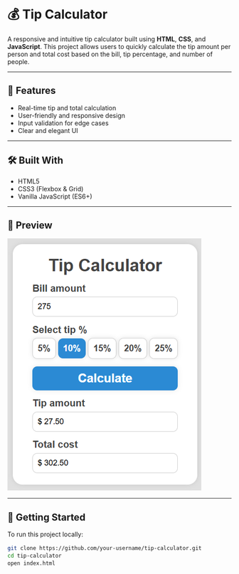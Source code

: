 # 💰 Tip Calculator

A responsive and intuitive tip calculator built using **HTML**, **CSS**, and **JavaScript**. This project allows users to quickly calculate the tip amount per person and total cost based on the bill, tip percentage, and number of people.

---

## 🚀 Features

- Real-time tip and total calculation
- User-friendly and responsive design
- Input validation for edge cases
- Clear and elegant UI

---

## 🛠️ Built With

- HTML5
- CSS3 (Flexbox & Grid)
- Vanilla JavaScript (ES6+)

---

## 📸 Preview

![Tip Calculator Screenshot](./screenshot.png)

---

## 📂 Getting Started

To run this project locally:

```bash
git clone https://github.com/your-username/tip-calculator.git
cd tip-calculator
open index.html

